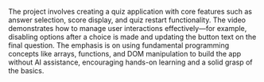 The project involves creating a quiz application with core features such as answer selection, score display, and quiz restart functionality. The video demonstrates how to manage user interactions effectively—for example, disabling options after a choice is made and updating the button text on the final question. The emphasis is on using fundamental programming concepts like arrays, functions, and DOM manipulation to build the app without AI assistance, encouraging hands-on learning and a solid grasp of the basics.
